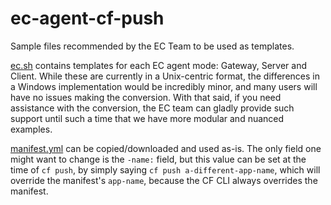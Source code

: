 # ec-agent-cf-push
Sample files recommended by the EC Team to be used as templates.

[ec.sh](https://github.com/Enterprise-connect/ec-agent-cf-push-sample/blob/dist/ec.sh) contains templates for each EC agent mode: Gateway, Server and Client. While these are currently in a Unix-centric format, the differences in a Windows implementation would be incredibly minor, and many users will have no issues making the conversion. With that said, if you need assistance with the conversion, the EC team can gladly provide such support until such a time that we have more modular and nuanced examples.

[manifest.yml](https://github.com/Enterprise-connect/ec-agent-cf-push-sample/blob/dist/manifest.yml) can be copied/downloaded and used as-is. The only field one might want to change is the `-name:` field, but this value can be set at the time of `cf push`, by simply saying `cf push a-different-app-name`, which will override the manifest's `app-name`, because the CF CLI always overrides the manifest.
